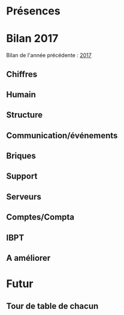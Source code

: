 <!-- TITLE: 01/26 (A.G.) -->
<!-- SUBTITLE: AG portant sur 2018/2019 General Assembly -->

# Présences
   
# Bilan 2017

Bilan de l'année précédente : [2017](https://wiki.neutrinet.be/pvs/2017/12-17)

## Chiffres


## Humain


## Structure


## Communication/événements



## Briques


## Support



## Serveurs



## Comptes/Compta



## IBPT



## A améliorer



# Futur



## Tour de table de chacun
